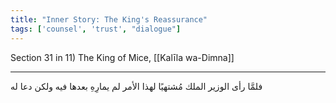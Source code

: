 ```yaml
---
title: "Inner Story: The King's Reassurance"
tags: ['counsel', 'trust', "dialogue"]
---
```


 Section 31 in 11) The King of Mice, [[Kalīla wa-Dimna]]

---
فلمَّا رأى الوزير الملك مُشتهيًا لهذا الأمر لم يمارِهِ بعدها فيه ولكن دعا له
